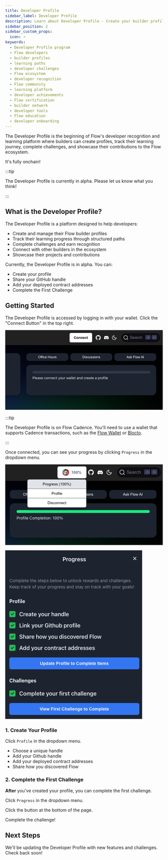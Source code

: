 ```yaml
---
title: Developer Profile
sidebar_label: Developer Profile
description: Learn about Developer Profile - Create your builder profile to track your learning journey, showcase your projects, and connect with the Flow ecosystem.
sidebar_position: 2
sidebar_custom_props:
  icon: ⭐
keywords:
  - Developer Profile program
  - Flow developers
  - builder profiles
  - learning paths
  - developer challenges
  - Flow ecosystem
  - developer recognition
  - Flow community
  - learning platform
  - developer achievements
  - Flow certification
  - builder network
  - developer tools
  - Flow education
  - developer onboarding
---
```


The Developer Profile is the beginning of Flow's developer recognition and learning platform where builders can create profiles, track their learning journey, complete challenges, and showcase their contributions to the Flow ecosystem.

It's fully onchain!

:::tip

The Developer Profile is currently in alpha. Please let us know what you think!

:::

## What is the Developer Profile?

The Developer Profile is a platform designed to help developers:

- Create and manage their Flow builder profiles
- Track their learning progress through structured paths
- Complete challenges and earn recognition
- Connect with other builders in the ecosystem
- Showcase their projects and contributions

Currently, the Developer Profile is in alpha. You can:

- Create your profile
- Share your GitHub handle
- Add your deployed contract addresses
- Complete the First Challenge

## Getting Started

The Developer Profile is accessed by logging in with your wallet. Click the "Connect Button" in the top right.

![Developer Profile Connect](profile-connect.png)

:::tip

The Developer Profile is on Flow Cadence. You'll need to use a wallet that supports Cadence transactions, such as the [Flow Wallet] or [Blocto].

:::

Once connected, you can see your progress by clicking `Progress` in the dropdown menu.

![Progress](progress.png)

![Developer Profile Progress](profile-progress.png)

### 1. Create Your Profile

Click `Profile` in the dropdown menu.

- Choose a unique handle
- Add your Github handle
- Add your deployed contract addresses
- Share how you discovered Flow

### 2. Complete the First Challenge

**After** you've created your profile, you can complete the first challenge.

Click `Progress` in the dropdown menu.

Click the button at the bottom of the page.

Complete the challenge!

## Next Steps

We'll be updating the Developer Profile with new features and challenges. Check back soon!

<!-- Reference-style links, will not render on the page. -->

[Flow Wallet]: https://wallet.flow.com/
[Blocto]: https://blocto.app/
